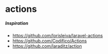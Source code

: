 # actions




##### Inspiration
* https://github.com/lorisleiva/laravel-actions
* https://github.com/Codifico/Actions
* https://github.com/laraditz/action